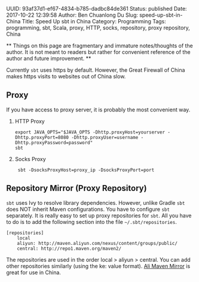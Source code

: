 UUID: 93af37d1-ef67-4834-b785-dadbc84de361
Status: published
Date: 2017-10-22 12:39:58
Author: Ben Chuanlong Du
Slug: speed-up-sbt-in-China
Title: Speed Up sbt in China
Category: Programming
Tags: programming, sbt, Scala, proxy, HTTP, socks, repository, proxy repository, China

**
Things on this page are
fragmentary and immature notes/thoughts of the author.
It is not meant to readers
but rather for convenient reference of the author and future improvement.
**

Currently `sbt` uses https by default. 
However, the Great Firewall of China makes https visits to websites out of China slow. 

## Proxy

If you have access to proxy server, 
it is probably the most convenient way. 

1.  HTTP Proxy

        export JAVA_OPTS="$JAVA_OPTS -Dhttp.proxyHost=yourserver -Dhttp.proxyPort=8080 -Dhttp.proxyUser=username -Dhttp.proxyPassword=password"
        sbt 

2. Socks Proxy 

        sbt -DsocksProxyHost=proxy_ip -DsocksProxyPort=port 

## Repository Mirror (Proxy Repository)

`sbt` uses Ivy to resolve library dependencies. 
However, 
unlike Gradle `sbt` does NOT inherit Maven configurations. 
You have to configure `sbt` separately. 
It is really easy to set up proxy repositories for `sbt`. 
All you have to do is to add the following section into the file 
`~/.sbt/repositories`.

    [repositories]
        local
        aliyun: http://maven.aliyun.com/nexus/content/groups/public/
        central: http://repo1.maven.org/maven2/

The repositories are used in the order local > aliyun > central. 
You can add other repositories similarly (using the ke: value format). 
[Ali Maven Mirror](http://maven.aliyun.com/nexus/#welcome) 
is great for use in China.


